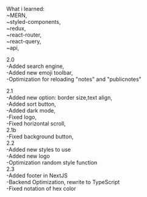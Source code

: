 What i learned:<br/>
~MERN,<br/>
~styled-components,<br/>
~redux,<br/>
~react-router,<br/>
~react-query,<br/>
~api,<br/>


2.0<br/>
-Added search engine,<br/>
-Added new emoji toolbar,<br/>
-Optimization for reloading "notes" and "publicnotes"


2.1<br/>
-Added new option: border size,text align,<br/>
-Added sort button,<br/>
-Added dark mode,<br/>
-Fixed logo,<br/>
-Fixed horizontal scroll,<br/>
2.1b<br/>
-Fixed background button,<br/>
2.2<br/>
-Added new styles to use<br/>
-Added new logo<br/>
-Optimization random style function<br/>
2.3<br/>
-Added footer in NextJS<br/>
-Backend Optimization, rewrite to TypeScript<br/>
-Fixed notation of hex color<br/>